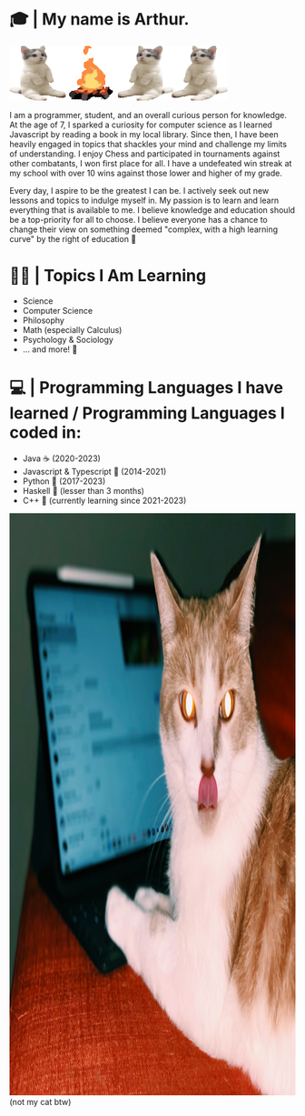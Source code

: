 # 🎓 | My name is Arthur.

<img src="https://raw.githubusercontent.com/Snuwy/snuwy/main/cats.gif" alt="Cats huddled around a campfire">
<p>I am a programmer, student, and an overall curious person for knowledge. At the age of 7, I sparked a curiosity for computer science as I learned Javascript by reading a book in my local library. Since then, I have been heavily engaged in topics that shackles your mind and challenge my limits of understanding. I enjoy Chess and participated in tournaments against other combatants, I won first place for all. I have a undefeated win streak at my school with over 10 wins against those lower and higher of my grade.</p>

<p>Every day, I aspire to be the greatest I can be. I actively seek out new lessons and topics to indulge myself in. My passion is to learn and learn everything that is available to me. I believe knowledge and education should be a top-priority for all to choose. I believe everyone has a chance to change their view on something deemed "complex, with a high learning curve" by the right of education 🏫 </p>

# 🕵️‍♂️ | Topics I Am Learning
  - Science
  - Computer Science
  - Philosophy
  - Math (especially Calculus)
  - Psychology & Sociology
  - ... and more! 🌟

# 💻 | Programming Languages I have learned / Programming Languages I coded in: 
   - Java ☕ (2020-2023)
   - Javascript & Typescript 🌹 (2014-2021)
   - Python 🐍 (2017-2023)
   - Haskell 💝 (lesser than 3 months)
   - C++ 💨 (currently learning since 2021-2023)

<img width="1024" height="1024" alt="Cat programming while it's tongue is sticking out!" src="https://raw.githubusercontent.com/Snuwy/snuwy/main/cat1.jpg">
(not my cat btw)
